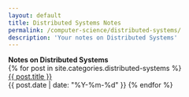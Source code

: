 ```yaml
---
layout: default
title: Distributed Systems Notes
permalink: /computer-science/distributed-systems/
description: 'Your notes on Distributed Systems'
---
```


<strong style="margin-top:-1rem;">
  Notes on Distributed Systems
</strong>

<div class='writing nu'>
  {% for post in site.categories.distributed-systems %}
    <div><a title='#{{ forloop.rindex }}' href='{{ post.url }}'>{{ post.title }}</a></div>
    <time>{{ post.date | date: "%Y-%m-%d" }}</time>
  {% endfor %}
</div>